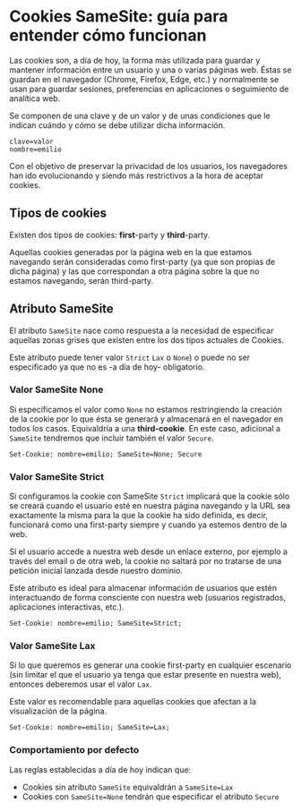 


# Cookies SameSite: guía para entender cómo funcionan

Las cookies son, a día de hoy, la forma más utilizada para guardar y mantener información entre un usuario y una o varias páginas web. Éstas se guardan en el navegador (Chrome, Firefox, Edge, etc.) y normalmente se usan para guardar sesiones, preferencias en aplicaciones o seguimiento de analítica web.

Se componen de una clave y de un valor y de unas condiciones que le indican cuándo y cómo se debe utilizar dicha información.

    clave=valor
    nombre=emilio

Con el objetivo de preservar la privacidad de los usuarios, los navegadores han ido evolucionando y siendo más restrictivos a la hora de aceptar cookies.

## Tipos de cookies

Existen dos tipos de cookies: **first**-party y **third**-party.

Aquellas cookies generadas por la página web en la que estamos navegando serán consideradas como first-party (ya que son propias de dicha página) y las que correspondan a otra página sobre la que no estamos navegando, serán third-party.

## Atributo SameSite

El atributo `SameSite` nace como respuesta a la necesidad de especificar aquellas zonas grises que existen entre los dos tipos actuales de Cookies.

Este atributo puede tener valor `Strict` `Lax` o `None`) o puede no ser especificado ya que no es -a día de hoy- obligatorio.

### Valor SameSite None

Si especificamos el valor como `None` no estamos restringiendo la creación de la cookie  por lo que ésta se generará y almacenará en el navegador en todos los casos. Equivaldría a una **third-cookie**.
En este caso, adicional a `SameSite` tendremos que incluir también el valor `Secure`.

```text
Set-Cookie: nombre=emilio; SameSite=None; Secure
```

### Valor SameSite Strict

Si configuramos la cookie con SameSite `Strict` implicará que la cookie sólo se creará cuando el usuario esté en nuestra página navegando y la URL sea exactamente la misma para la que la cookie ha sido definida, es decir, funcionará como una first-party siempre y cuando ya estemos dentro de la web.

Si el usuario accede a nuestra web desde un enlace externo, por ejemplo a través del email o de otra web, la cookie no saltará por no tratarse de una petición inicial lanzada desde nuestro dominio.

Este atributo es ideal para almacenar información de usuarios que estén interactuando de forma consciente con nuestra web (usuarios registrados, aplicaciones interactivas, etc.).

```text
Set-Cookie: nombre=emilio; SameSite=Strict;
```

### Valor SameSite Lax

Si lo que queremos es generar una cookie first-party en cualquier escenario (sin limitar el que el usuario ya tenga que estar presente en nuestra web), entonces deberemos usar el valor `Lax`.

Este valor es recomendable para aquellas cookies que afectan a la visualización de la página.

```text
Set-Cookie: nombre=emilio; SameSite=Lax;
```

### Comportamiento por defecto

Las reglas establecidas a día de hoy indican que:

 - Cookies sin atributo `SameSite` equivaldrán a `SameSite=Lax`
 - Cookies con `SameSite=None` tendrán que especificar el atributo `Secure` 

<!--stackedit_data:
eyJoaXN0b3J5IjpbMTAyNjMyMzgwNiw2MTgwOTQ0MywyMDAyNj
c2NDQ4LDY4Nzg0MjYsLTE1ODE4MjA5NTEsNzMwOTk4MTE2XX0=

-->